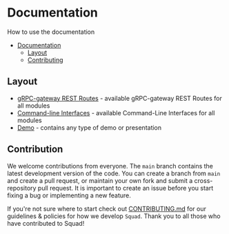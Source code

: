 # Documentation

How to use the documentation

* [Documentation](#documentation)
   * [Layout](#layout)
   * [Contributing](#contributing)

## Layout

* [gRPC-gateway REST Routes](api) - available gRPC-gateway REST Routes for all modules
* [Command-line Interfaces](cli) - available Command-Line Interfaces for all modules
* [Demo](demo) - contains any type of demo or presentation

## Contribution

We welcome contributions from everyone. The `main` branch contains the latest development version of the code. You can create a branch from `main` and create a pull request, or maintain your own fork and submit a cross-repository pull request. It is important to create an issue before you start fixing a bug or implementing a new feature.

If you're not sure where to start check out [CONTRIBUTING.md](../CONTRIBUTING.md) for our guidelines & policies for how we develop `Squad`. Thank you to all those who have contributed to Squad!
